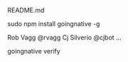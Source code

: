 README.md

sudo npm install goingnative -g

Rob Vagg @rvagg
Cj Silverio @cjbot
...

goingnative verify